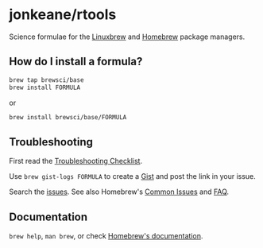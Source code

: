 # jonkeane/rtools

Science formulae for the [Linuxbrew](http://linuxbrew.sh) and [Homebrew](https://brew.sh) package managers.

## How do I install a formula?

```sh
brew tap brewsci/base
brew install FORMULA
```

or

```sh
brew install brewsci/base/FORMULA
```

## Troubleshooting

First read the [Troubleshooting Checklist](http://docs.brew.sh/Troubleshooting.html).

Use `brew gist-logs FORMULA` to create a [Gist](https://gist.github.com/) and post the link in your issue.

Search the [issues](https://github.com/brewsci/homebrew-base/issues?q=). See also Homebrew's [Common Issues](https://docs.brew.sh/Common-Issues.html) and [FAQ](https://docs.brew.sh/FAQ.html).

## Documentation

`brew help`, `man brew`, or check [Homebrew's documentation](https://docs.brew.sh).
